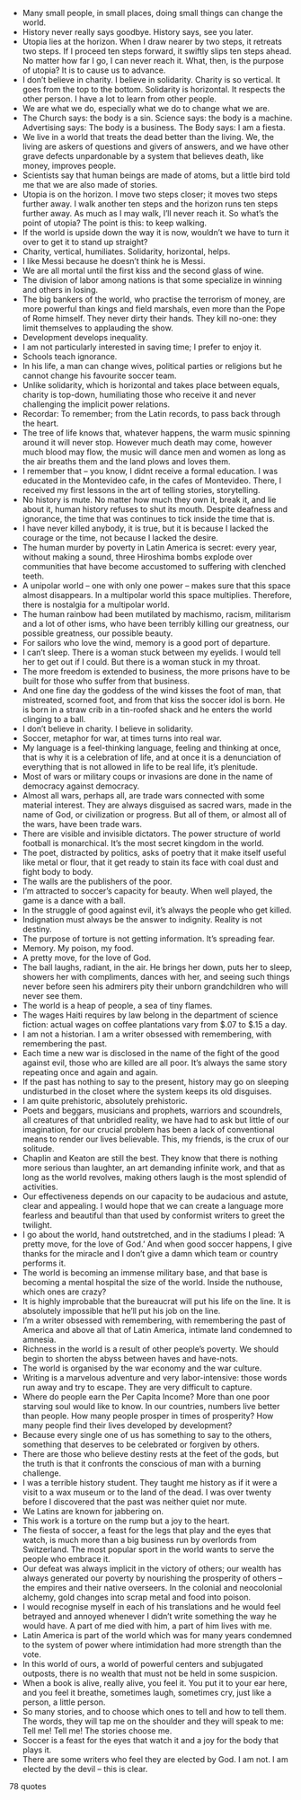  - Many small people, in small places, doing small things can change the world.
 - History never really says goodbye. History says, see you later.
 - Utopia lies at the horizon. When I draw nearer by two steps, it retreats two steps. If I proceed ten steps forward, it swiftly slips ten steps ahead. No matter how far I go, I can never reach it. What, then, is the purpose of utopia? It is to cause us to advance.
 - I don’t believe in charity. I believe in solidarity. Charity is so vertical. It goes from the top to the bottom. Solidarity is horizontal. It respects the other person. I have a lot to learn from other people.
 - We are what we do, especially what we do to change what we are.
 - The Church says: the body is a sin. Science says: the body is a machine. Advertising says: The body is a business. The Body says: I am a fiesta.
 - We live in a world that treats the dead better than the living. We, the living are askers of questions and givers of answers, and we have other grave defects unpardonable by a system that believes death, like money, improves people.
 - Scientists say that human beings are made of atoms, but a little bird told me that we are also made of stories.
 - Utopia is on the horizon. I move two steps closer; it moves two steps further away. I walk another ten steps and the horizon runs ten steps further away. As much as I may walk, I’ll never reach it. So what’s the point of utopia? The point is this: to keep walking.
 - If the world is upside down the way it is now, wouldn’t we have to turn it over to get it to stand up straight?
 - Charity, vertical, humiliates. Solidarity, horizontal, helps.
 - I like Messi because he doesn’t think he is Messi.
 - We are all mortal until the first kiss and the second glass of wine.
 - The division of labor among nations is that some specialize in winning and others in losing.
 - The big bankers of the world, who practise the terrorism of money, are more powerful than kings and field marshals, even more than the Pope of Rome himself. They never dirty their hands. They kill no-one: they limit themselves to applauding the show.
 - Development develops inequality.
 - I am not particularly interested in saving time; I prefer to enjoy it.
 - Schools teach ignorance.
 - In his life, a man can change wives, political parties or religions but he cannot change his favourite soccer team.
 - Unlike solidarity, which is horizontal and takes place between equals, charity is top-down, humiliating those who receive it and never challenging the implicit power relations.
 - Recordar: To remember; from the Latin records, to pass back through the heart.
 - The tree of life knows that, whatever happens, the warm music spinning around it will never stop. However much death may come, however much blood may flow, the music will dance men and women as long as the air breaths them and the land plows and loves them.
 - I remember that – you know, I didnt receive a formal education. I was educated in the Montevideo cafe, in the cafes of Montevideo. There, I received my first lessons in the art of telling stories, storytelling.
 - No history is mute. No matter how much they own it, break it, and lie about it, human history refuses to shut its mouth. Despite deafness and ignorance, the time that was continues to tick inside the time that is.
 - I have never killed anybody, it is true, but it is because I lacked the courage or the time, not because I lacked the desire.
 - The human murder by poverty in Latin America is secret: every year, without making a sound, three Hiroshima bombs explode over communities that have become accustomed to suffering with clenched teeth.
 - A unipolar world – one with only one power – makes sure that this space almost disappears. In a multipolar world this space multiplies. Therefore, there is nostalgia for a multipolar world.
 - The human rainbow had been mutilated by machismo, racism, militarism and a lot of other isms, who have been terribly killing our greatness, our possible greatness, our possible beauty.
 - For sailors who love the wind, memory is a good port of departure.
 - I can’t sleep. There is a woman stuck between my eyelids. I would tell her to get out if I could. But there is a woman stuck in my throat.
 - The more freedom is extended to business, the more prisons have to be built for those who suffer from that business.
 - And one fine day the goddess of the wind kisses the foot of man, that mistreated, scorned foot, and from that kiss the soccer idol is born. He is born in a straw crib in a tin-roofed shack and he enters the world clinging to a ball.
 - I don’t believe in charity. I believe in solidarity.
 - Soccer, metaphor for war, at times turns into real war.
 - My language is a feel-thinking language, feeling and thinking at once, that is why it is a celebration of life, and at once it is a denunciation of everything that is not allowed in life to be real life, it’s plenitude.
 - Most of wars or military coups or invasions are done in the name of democracy against democracy.
 - Almost all wars, perhaps all, are trade wars connected with some material interest. They are always disguised as sacred wars, made in the name of God, or civilization or progress. But all of them, or almost all of the wars, have been trade wars.
 - There are visible and invisible dictators. The power structure of world football is monarchical. It’s the most secret kingdom in the world.
 - The poet, distracted by politics, asks of poetry that it make itself useful like metal or flour, that it get ready to stain its face with coal dust and fight body to body.
 - The walls are the publishers of the poor.
 - I’m attracted to soccer’s capacity for beauty. When well played, the game is a dance with a ball.
 - In the struggle of good against evil, it’s always the people who get killed.
 - Indignation must always be the answer to indignity. Reality is not destiny.
 - The purpose of torture is not getting information. It’s spreading fear.
 - Memory. My poison, my food.
 - A pretty move, for the love of God.
 - The ball laughs, radiant, in the air. He brings her down, puts her to sleep, showers her with compliments, dances with her, and seeing such things never before seen his admirers pity their unborn grandchildren who will never see them.
 - The world is a heap of people, a sea of tiny flames.
 - The wages Haiti requires by law belong in the department of science fiction: actual wages on coffee plantations vary from $.07 to $.15 a day.
 - I am not a historian. I am a writer obsessed with remembering, with remembering the past.
 - Each time a new war is disclosed in the name of the fight of the good against evil, those who are killed are all poor. It’s always the same story repeating once and again and again.
 - If the past has nothing to say to the present, history may go on sleeping undisturbed in the closet where the system keeps its old disguises.
 - I am quite prehistoric, absolutely prehistoric.
 - Poets and beggars, musicians and prophets, warriors and scoundrels, all creatures of that unbridled reality, we have had to ask but little of our imagination, for our crucial problem has been a lack of conventional means to render our lives believable. This, my friends, is the crux of our solitude.
 - Chaplin and Keaton are still the best. They know that there is nothing more serious than laughter, an art demanding infinite work, and that as long as the world revolves, making others laugh is the most splendid of activities.
 - Our effectiveness depends on our capacity to be audacious and astute, clear and appealing. I would hope that we can create a language more fearless and beautiful than that used by conformist writers to greet the twilight.
 - I go about the world, hand outstretched, and in the stadiums I plead: ‘A pretty move, for the love of God.’ And when good soccer happens, I give thanks for the miracle and I don’t give a damn which team or country performs it.
 - The world is becoming an immense military base, and that base is becoming a mental hospital the size of the world. Inside the nuthouse, which ones are crazy?
 - It is highly improbable that the bureaucrat will put his life on the line. It is absolutely impossible that he’ll put his job on the line.
 - I’m a writer obsessed with remembering, with remembering the past of America and above all that of Latin America, intimate land condemned to amnesia.
 - Richness in the world is a result of other people’s poverty. We should begin to shorten the abyss between haves and have-nots.
 - The world is organised by the war economy and the war culture.
 - Writing is a marvelous adventure and very labor-intensive: those words run away and try to escape. They are very difficult to capture.
 - Where do people earn the Per Capita Income? More than one poor starving soul would like to know. In our countries, numbers live better than people. How many people prosper in times of prosperity? How many people find their lives developed by development?
 - Because every single one of us has something to say to the others, something that deserves to be celebrated or forgiven by others.
 - There are those who believe destiny rests at the feet of the gods, but the truth is that it confronts the conscious of man with a burning challenge.
 - I was a terrible history student. They taught me history as if it were a visit to a wax museum or to the land of the dead. I was over twenty before I discovered that the past was neither quiet nor mute.
 - We Latins are known for jabbering on.
 - This work is a torture on the rump but a joy to the heart.
 - The fiesta of soccer, a feast for the legs that play and the eyes that watch, is much more than a big business run by overlords from Switzerland. The most popular sport in the world wants to serve the people who embrace it.
 - Our defeat was always implicit in the victory of others; our wealth has always generated our poverty by nourishing the prosperity of others – the empires and their native overseers. In the colonial and neocolonial alchemy, gold changes into scrap metal and food into poison.
 - I would recognise myself in each of his translations and he would feel betrayed and annoyed whenever I didn’t write something the way he would have. A part of me died with him, a part of him lives with me.
 - Latin America is part of the world which was for many years condemned to the system of power where intimidation had more strength than the vote.
 - In this world of ours, a world of powerful centers and subjugated outposts, there is no wealth that must not be held in some suspicion.
 - When a book is alive, really alive, you feel it. You put it to your ear here, and you feel it breathe, sometimes laugh, sometimes cry, just like a person, a little person.
 - So many stories, and to choose which ones to tell and how to tell them. The words, they will tap me on the shoulder and they will speak to me: Tell me! Tell me! The stories choose me.
 - Soccer is a feast for the eyes that watch it and a joy for the body that plays it.
 - There are some writers who feel they are elected by God. I am not. I am elected by the devil – this is clear.

78 quotes